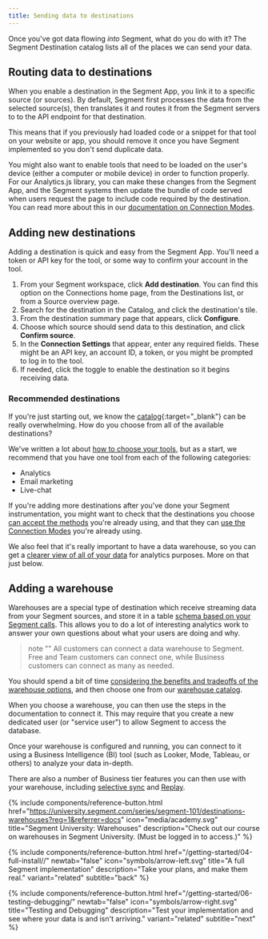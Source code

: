 ```yaml
---
title: Sending data to destinations
---
```


Once you've got data flowing _into_ Segment, what do you do with it? The Segment Destination catalog lists all of the places we can send your data.

## Routing data to destinations

When you enable a destination in the Segment App, you link it to a specific source (or sources). By default, Segment first processes the data from the selected source(s), then translates it and routes it from the Segment servers to to the API endpoint for that destination.

This means that if you previously had loaded code or a snippet for that tool on your website or app, you should remove it once you have Segment implemented so you don't send duplicate data.

You might also want to enable tools that need to be loaded on the user's device (either a computer or mobile device) in order to function properly. For our Analytics.js library, you can make these changes from the Segment App, and the Segment systems then update the bundle of code served when users request the page to include code required by the destination. You can read more about this in our [documentation on Connection Modes](/docs/connections/destinations/#connection-modes).


## Adding new destinations

Adding a destination is quick and easy from the Segment App. You'll need a token or API key for the tool, or some way to confirm your account in the tool.

1. From your Segment workspace, click **Add destination**.
   You can find this option on the Connections home page, from the Destinations list, or from a Source overview page.
2. Search for the destination in the Catalog, and click the destination's tile.
3. From the destination summary page that appears, click **Configure**.
4. Choose which source should send data to this destination, and click **Confirm source**.
5. In the **Connection Settings** that appear, enter any required fields.
   These might be an API key, an account ID, a token, or you might be prompted to log in to the tool.
6. If needed, click the toggle to enable the destination so it begins receiving data.


### Recommended destinations

If you're just starting out, we know the [catalog](https://app.segment.com/catalog){:target="_blank"} can be really overwhelming. How do you choose from all of the available destinations?

We've written a lot about [how to choose your tools](https://segment.com/academy/choosing-stack/), but as a start, we recommend that you have one tool from each of the following categories:

- Analytics
- Email marketing
- Live-chat

If you're adding more destinations after you've done your Segment instrumentation, you might want to check that the destinations you choose [can accept the methods](/docs/connections/destinations/methods-compare/) you're already using, and that they can [use the Connection Modes](https://segment.com/docs/connections/destinations/cmodes-compare/) you're already using.

We also feel that it's really important to have a data warehouse, so you can get a [clearer view of all of your data](https://segment.com/academy/intro/when-to-use-sql-for-analysis/) for analytics purposes. More on that just below.

## Adding a warehouse

Warehouses are a special type of destination which receive streaming data from your Segment sources, and store it in a table [schema based on your Segment calls](/docs/connections/storage/warehouses/schema/). This allows you to do a lot of interesting analytics work to answer your own questions about what your users are doing and why.

> note ""
> All customers can connect a data warehouse to Segment. Free and Team customers can connect one, while Business customers can connect as many as needed.

You should spend a bit of time [considering the benefits and tradeoffs of the warehouse options](https://segment.com/academy/choosing-stack/how-to-choose-the-right-data-warehouse/), and then choose one from our [warehouse catalog](/docs/connections/storage/catalog/).

When you choose a warehouse, you can then use the steps in the documentation to connect it. This may require that you create a new dedicated user (or "service user") to allow Segment to access the database.

Once your warehouse is configured and running, you can connect to it using a Business Intelligence (BI) tool (such as Looker, Mode, Tableau, or others) to analyze your data in-depth.

There are also a number of Business tier features you can then use with your warehouse, including [selective sync](/docs/connections/storage/warehouses/warehouse-syncs/#warehouse-selective-sync) and [Replay](/docs/guides/what-is-replay/).



{% include components/reference-button.html href="https://university.segment.com/series/segment-101/destinations-warehouses?reg=1&referrer=docs" icon="media/academy.svg" title="Segment University: Warehouses" description="Check out our course on warehouses in Segment University. (Must be logged in to access.)" %}



<div class="double">
  {% include components/reference-button.html href="/getting-started/04-full-install//" newtab="false" icon="symbols/arrow-left.svg" title="A full Segment implementation" description="Take your plans, and make them real." variant="related" subtitle="back" %}

  {% include components/reference-button.html href="/getting-started/06-testing-debugging/" newtab="false" icon="symbols/arrow-right.svg" title="Testing and Debugging" description="Test your implementation and see where your data is and isn't arriving." variant="related" subtitle="next" %}
</div>
